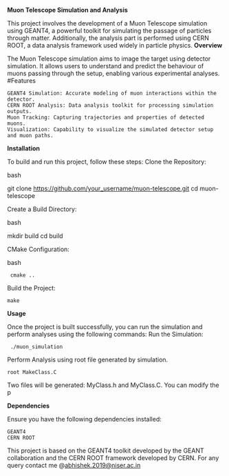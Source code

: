 **Muon Telescope Simulation and Analysis**

This project involves the development of a Muon Telescope simulation using GEANT4, a powerful toolkit for simulating the passage of particles through matter. Additionally, the analysis part is performed using CERN ROOT, a data analysis framework used widely in particle physics.
**Overview**

The Muon Telescope simulation aims to image the target using detector simulation. It allows users to understand and predict the behaviour of muons passing through the setup, enabling various experimental analyses.
#Features

    GEANT4 Simulation: Accurate modeling of muon interactions within the detector.
    CERN ROOT Analysis: Data analysis toolkit for processing simulation outputs.
    Muon Tracking: Capturing trajectories and properties of detected muons.
    Visualization: Capability to visualize the simulated detector setup and muon paths.

**Installation**

To build and run this project, follow these steps:
Clone the Repository:

bash

git clone https://github.com/your_username/muon-telescope.git
cd muon-telescope

Create a Build Directory:

bash

mkdir build
cd build

CMake Configuration:

bash

     cmake ..

Build the Project:


    make

**Usage**

Once the project is built successfully, you can run the simulation and perform analyses using the following commands:
Run the Simulation:

     ./muon_simulation

Perform Analysis using root file generated by simulation.

    root MakeClass.C
Two files will be generated: MyClass.h and MyClass.C. You can modify the p

**Dependencies**

Ensure you have the following dependencies installed:

    GEANT4
    CERN ROOT



This project is based on the GEANT4 toolkit developed by the GEANT collaboration and the CERN ROOT framework developed by CERN. For any query contact me @abhishek.2019@niser.ac.in
